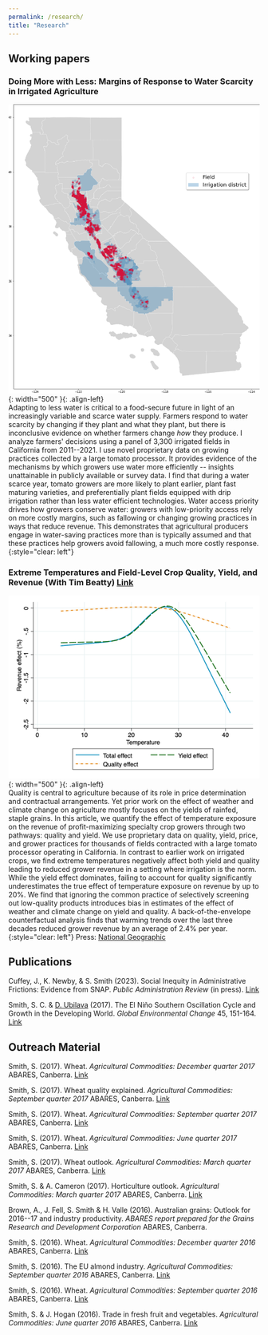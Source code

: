 ```yaml
---
permalink: /research/
title: "Research"
---
```


## Working papers

### Doing More with Less: Margins of Response to Water Scarcity in Irrigated Agriculture
![](../assets/water_districts.png){: width="500" }{: .align-left}  
Adapting to less water is critical to a food-secure future in light of an increasingly variable and scarce water supply. Farmers respond to water scarcity by changing if they plant and what they plant, but there is inconclusive evidence on whether farmers change *how* they produce. I analyze farmers' decisions using a panel of 3,300 irrigated fields in California from 2011--2021. I use novel proprietary data on growing practices collected by a large tomato processor. It provides evidence of the mechanisms by which growers use water more efficiently -- insights unattainable in publicly available or survey data. I find that during a water scarce year, tomato growers are more likely to plant earlier, plant fast maturing varieties, and preferentially plant fields equipped with drip irrigation rather than less water efficient technologies. Water access priority drives how growers conserve water: growers with low-priority access rely on more costly margins, such as fallowing or changing growing practices in ways that reduce revenue. This demonstrates that agricultural producers engage in water-saving practices more than is typically assumed and that these practices help growers avoid fallowing, a much more costly response.
{:style="clear: left"}

### Extreme Temperatures and Field-Level Crop Quality, Yield, and Revenue (With Tim Beatty) [Link](../assets/Tomato_Quality.pdf)
![](../assets/Quality.png){: width="500" }{: .align-left}  
Quality is central to agriculture because of its role in price determination and contractual arrangements. Yet prior work on the effect of weather and climate change on agriculture mostly focuses on the yields of rainfed, staple grains. In this article, we quantify the effect of temperature exposure on the revenue of profit-maximizing specialty crop growers through two pathways: quality and yield. We use proprietary data on quality, yield, price, and grower practices for thousands of fields contracted with a large tomato processor operating in California. In contrast to earlier work on irrigated crops, we find extreme temperatures negatively affect both yield and quality leading to reduced grower revenue in a setting where irrigation is the norm. While the yield effect dominates, failing to account for quality significantly underestimates the true effect of temperature exposure on revenue by up to 20%. We find that ignoring the common practice of selectively screening out low-quality products introduces bias in estimates of the effect of weather and climate change on yield and quality. A back-of-the-envelope counterfactual analysis finds that warming trends over the last three decades reduced grower revenue by an average of 2.4% per year.
{:style="clear: left"}
Press: [National Geographic](https://www.nationalgeographic.com/environment/article/climate-change-is-coming-for-your-pizza-sauce)

## Publications

Cuffey, J., K. Newby, & S. Smith (2023). Social Inequity in Administrative Frictions: Evidence from SNAP. <em>Public Administration Review</em> (in press). [Link](https://doi.org/10.1111/puar.13701)

Smith, S. C. & [D. Ubilava](https://davidubilava.com/) (2017). The El Ni&ntilde;o Southern Oscillation Cycle and Growth in the Developing World. <em>Global Environmental Change</em> 45, 151-164. [Link](https://www.sciencedirect.com/science/article/pii/S0959378017300432)

## Outreach Material

Smith, S. (2017). Wheat. <em>Agricultural Commodities: December quarter 2017</em> ABARES, Canberra. [Link](https://www.awe.gov.au/abares/research-topics/agricultural-outlook/previous-reports)

Smith, S. (2017). Wheat quality explained. <em>Agricultural Commodities: September quarter 2017</em> ABARES, Canberra. [Link](https://www.awe.gov.au/abares/research-topics/agricultural-outlook/previous-reports)

Smith, S. (2017). Wheat. <em>Agricultural Commodities: September quarter 2017</em> ABARES, Canberra. [Link](https://www.awe.gov.au/abares/research-topics/agricultural-outlook/previous-reports)

Smith, S. (2017). Wheat. <em>Agricultural Commodities: June quarter 2017</em> ABARES, Canberra. [Link](https://www.awe.gov.au/abares/research-topics/agricultural-outlook/previous-reports)

Smith, S. (2017). Wheat outlook. <em>Agricultural Commodities: March quarter 2017</em> ABARES, Canberra. [Link](https://www.awe.gov.au/abares/research-topics/agricultural-outlook/previous-reports)

Smith, S. & A. Cameron (2017). Horticulture outlook. <em>Agricultural Commodities: March quarter 2017</em> ABARES, Canberra. [Link](https://www.awe.gov.au/abares/research-topics/agricultural-outlook/previous-reports)

Brown, A., J. Fell, S. Smith & H. Valle (2016). Australian grains: Outlook for 2016--17 and industry productivity. <em>ABARES report prepared for the Grains Research and Development Corporation</em> ABARES, Canberra.

Smith, S. (2016). Wheat. <em>Agricultural Commodities: December quarter 2016</em> ABARES, Canberra. [Link](https://www.awe.gov.au/abares/research-topics/agricultural-outlook/previous-reports)

Smith, S. (2016). The EU almond industry. <em>Agricultural Commodities: September quarter 2016</em> ABARES, Canberra. [Link](https://www.awe.gov.au/abares/research-topics/agricultural-outlook/previous-reports)

Smith, S. (2016). Wheat. <em>Agricultural Commodities: September quarter 2016</em> ABARES, Canberra. [Link](https://www.awe.gov.au/abares/research-topics/agricultural-outlook/previous-reports)

Smith, S. & J. Hogan (2016). Trade in fresh fruit and vegetables. <em>Agricultural Commodities: June quarter 2016</em> ABARES, Canberra. [Link](https://www.awe.gov.au/abares/research-topics/agricultural-outlook/previous-reports)
